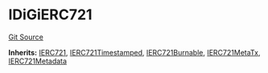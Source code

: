 # IDiGiERC721
[Git Source](https://github.com/digiv3rse/protocol-contracts/blob/0d518167a484d4368bad0990424be098fe779fa4/contracts/interfaces/IDiGiERC721.sol)

**Inherits:**
[IERC721](/contracts/misc/PermissionlessCreator.sol/interface.IERC721.md), [IERC721Timestamped](/contracts/misc/PermissionlessCreator.sol/interface.IERC721Timestamped.md), [IERC721Burnable](/contracts/misc/PermissionlessCreator.sol/interface.IERC721Burnable.md), [IERC721MetaTx](/contracts/misc/PermissionlessCreator.sol/interface.IERC721MetaTx.md), [IERC721Metadata](/contracts/misc/PermissionlessCreator.sol/interface.IERC721Metadata.md)


